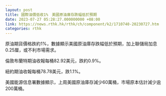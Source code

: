 ```yaml
---
layout: post
title: 國際油價低收1%　美國原油庫存跌幅低於預期
date: 2023-07-27 05:28:27.000000000 +08:00
link: https://news.rthk.hk/rthk/ch/component/k2/1710740-20230727.htm
categories: rthk
---
```


原油期貨價格跌約1%，數據顯示美國原油庫存跌幅低於預期，加上聯儲局加息0.25厘，或不利市場需求。

倫敦布蘭特期油收報每桶82.92美元，跌約0.9%。

紐約期油收報每桶78.78美元，跌1.1%。

美國能源信息署數據顯示，上周美國原油庫存減少60萬桶，市場原本估計減少逾200萬桶。
